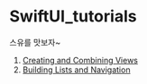 # SwiftUI_tutorials
스유를 맛보자~

1. [Creating and Combining Views](https://seo-o0.notion.site/SwiftUI-Tutorials-Creating-and-Combining-Views-17781821839b49eeae0b5034d369c865)
2. [Building Lists and Navigation](https://seo-o0.notion.site/SiwftUI-Tutorials-02-Building-Lists-and-Navigation-6384dd7918044fd6831af40ec7cda407)
